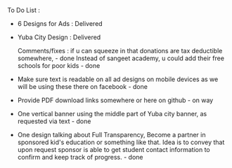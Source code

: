 To Do List :
- 6 Designs for Ads : Delivered
- Yuba City Design : Delivered 

    Comments/fixes : if u can squeeze in that donations are tax deductible somewhere,  - done
                      Instead of sangeet academy, u could add their free schools for poor kids - done
- Make sure text is readable on all ad designs on mobile devices as we will be using these there on facebook - done
- Provide PDF download links somewhere or here on github - on way
- One vertical banner using the middle part of Yuba city banner, as requested via text - done 
- One design talking about Full Transparency, Become a partner in sponsored kid's education or something like that. Idea is to convey that upon request sponsor is able to get student contact information to confirm and keep track of progress. - done
                      
                
